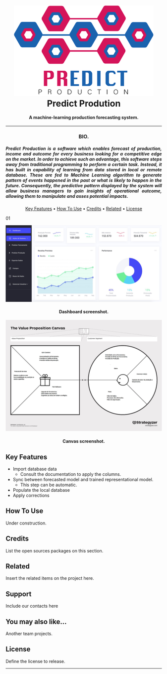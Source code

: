 
<h1 align="center">
  <br>
  <a href="http://www.amitmerchant.com/electron-markdownify"><img src="https://raw.githubusercontent.com/lintonjr/Interdisciplinar/master/assets/ppdict.png" alt="Brand" width="450"></a>
  <br>
  Predict Prodution
  <br>
</h1>

<h4 align="center">A machine-learning production forecasting system.</h4>
<hr>
<h3 align="center">BIO.</h3>
<h5 align="justify">
    Predict Production is a software which enables forecast of production, income and outcome for every business looking for a competitive edge on the market. In order to achieve such an advantage, this software steps away from traditional programming to perform a certain task. Instead, it has built in capability of learning from data stored in local or remote database. These are fed to Machine Learning algorithm to generate pattern of events happened in the past or what is likely to happen in the future. Consequently, the predictive pattern displayed by the system will allow business managers to gain insights of operational outcome, allowing them to manipulate and asses potential impacts.
</h5>

<p align="center">
  <a href="#key-features">Key Features</a> •
  <a href="#how-to-use">How To Use</a> •
  <a href="#credits">Credits</a> •
  <a href="#related">Related</a> •
  <a href="#license">License</a>
</p>01

![screenshot](https://raw.githubusercontent.com/lintonjr/Interdisciplinar/master/assets/dashboard.jpeg)
<h4 align="center">Dashboard screenshot.</h4>

![screenshot](https://raw.githubusercontent.com/lintonjr/Interdisciplinar/master/assets/asset-01.jpeg)
<h4 align="center">Canvas screenshot.</h4>

## Key Features

* Import database data
  - Consult the documentation to apply the columns.
* Sync between forecasted model and trained representational model.
  - This step can be automatic.
* Populate the local database  
* Apply corrections

## How To Use

Under construction.

## Credits

List the open sources packages on this section.

## Related

Insert the related items on the project here.

## Support

Include our contacts here

## You may also like...

Another team projects.

## License

Define the license to release.

---
